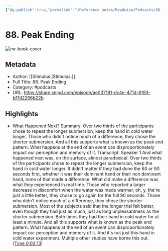 ```yaml
---
{"dg-publish":true,"permalink":"/Reference notes/Readwise/Podcasts/88. Peak Ending/"}
---
```


# 88. Peak Ending

![rw-book-cover](https://readwise-assets.s3.amazonaws.com/static/images/article0.00998d930354.png)

## Metadata
- Author: [[Stimulus.\|Stimulus.]]
- Full Title: 88. Peak Ending
- Category: #podcasts
- URL: https://share.snipd.com/episode/ae037181-dc4e-471d-8193-bf7d2266b22b

## Highlights
- What Happened Next?
  Summary:
  Over two thirds of the participants chose to repeat the longer submersion, keep the hand in cold water longer. Those who didn't notice much of a difference, they chose the shorter submersion. And all this supports what is known as the peak end pattern. What happens at the end of an event can disproportionately impact our perception and memory of it.
  Transcript:
  Speaker 1
  And what happened next was, on the surface, almost paradoxical. Over two thirds of the participants chose to repeat the longer submersion, keep the hand in cold water longer. It didn't matter if they had done the 60 or 90 seconds first, whether it was their dominant hand or their non dominant hand, none of that made a difference. What did make a difference was what they experienced in real time. Those who reported a larger decrease in discomfort when the water was made warmer, oh, y, the're just a little better, they chose to go again for the full 90 seconds. Those who didn't notice much of a difference, they chose the shorter submersion. Most of the subjects said that the longer trial felt better, even though they had just as much, just as long unpleasantness as the shorter submersion. Both times they had their hand in cold water for at least a minute. And all this supports what is known as the peak end pattern. What happens at the end of an event can disproportionately impact our perception and memory of it. And it's not just this hand in cold water experiment. Multiple other studies have borne this out. ([Time 0:02:13](https://share.snipd.com/snip/8a3518f4-0cd3-4ed7-8962-aa6c123ccbcf))
